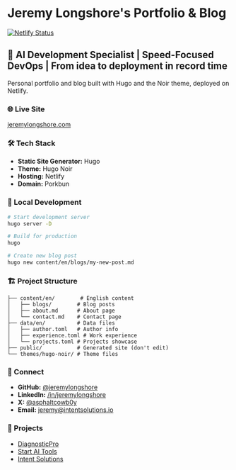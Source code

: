 # Jeremy Longshore's Portfolio & Blog

[![Netlify Status](https://api.netlify.com/api/v1/badges/47ad5c0b-2dd7-4579-b667-9fdc8b04e7a2/deploy-status)](https://app.netlify.com/sites/jeremylongshore/deploys)

## 🚀 AI Development Specialist | Speed-Focused DevOps | From idea to deployment in record time

Personal portfolio and blog built with Hugo and the Noir theme, deployed on Netlify.

### 🌐 Live Site
[jeremylongshore.com](https://jeremylongshore.com)

### 🛠 Tech Stack
- **Static Site Generator:** Hugo
- **Theme:** Hugo Noir
- **Hosting:** Netlify
- **Domain:** Porkbun

### 📝 Local Development
```bash
# Start development server
hugo server -D

# Build for production
hugo

# Create new blog post
hugo new content/en/blogs/my-new-post.md
```

### 🏗 Project Structure
```
├── content/en/        # English content
│   ├── blogs/        # Blog posts
│   ├── about.md      # About page
│   └── contact.md    # Contact page
├── data/en/          # Data files
│   ├── author.toml   # Author info
│   ├── experience.toml # Work experience
│   └── projects.toml # Projects showcase
├── public/           # Generated site (don't edit)
└── themes/hugo-noir/ # Theme files
```

### 🔗 Connect
- **GitHub:** [@jeremylongshore](https://github.com/jeremylongshore)
- **LinkedIn:** [/in/jeremylongshore](https://linkedin.com/in/jeremylongshore)
- **X:** [@asphaltcowb0y](https://x.com/asphaltcowb0y)
- **Email:** jeremy@intentsolutions.io

### 🏢 Projects
- [DiagnosticPro](https://diagnosticpro.io)
- [Start AI Tools](https://startaitools.com)
- [Intent Solutions](https://intentsolutions.io)